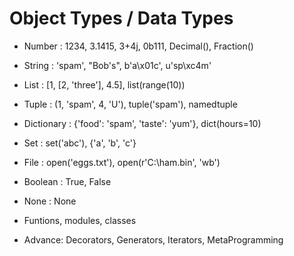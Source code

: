 # Object Types / Data Types

- Number : 1234, 3.1415, 3+4j, 0b111, Decimal(), Fraction()

- String : 'spam', "Bob's", b'a\x01c', u'sp\xc4m'

- List : [1, [2, 'three'], 4.5], list(range(10))

- Tuple : (1, 'spam', 4, 'U'), tuple('spam'), namedtuple

- Dictionary : {'food': 'spam', 'taste': 'yum'}, dict(hours=10)

- Set : set('abc'), {'a', 'b', 'c'}

- File : open('eggs.txt'), open(r'C:\ham.bin', 'wb')

- Boolean : True, False

- None : None

- Funtions, modules, classes

- Advance: Decorators, Generators, Iterators, MetaProgramming
